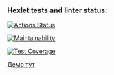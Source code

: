 ### Hexlet tests and linter status:
[![Actions Status](https://github.com/dp9v/java-project-99/actions/workflows/hexlet-check.yml/badge.svg)](https://github.com/dp9v/java-project-99/actions)

[![Maintainability](https://api.codeclimate.com/v1/badges/634558fa03c6f9b94088/maintainability)](https://codeclimate.com/github/dp9v/java-project-99/maintainability)

[![Test Coverage](https://api.codeclimate.com/v1/badges/634558fa03c6f9b94088/test_coverage)](https://codeclimate.com/github/dp9v/java-project-99/test_coverage)

[Демо тут](https://project-99-task-manager.onrender.com/)